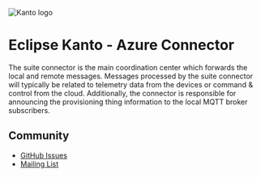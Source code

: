 ![Kanto logo](https://github.com/eclipse-kanto/kanto/raw/main/logo/kanto.svg)

# Eclipse Kanto - Azure Connector

The suite connector is the main coordination center which forwards the local
and remote messages. Messages processed by the suite connector will
typically be related to telemetry data from the devices or command &
control from the cloud. Additionally, the connector is responsible for
announcing the provisioning thing information to the local MQTT broker
subscribers.

## Community

* [GitHub Issues](https://github.com/eclipse-kanto/azure-connector/issues)
* [Mailing List](https://accounts.eclipse.org/mailing-list/kanto-dev)
